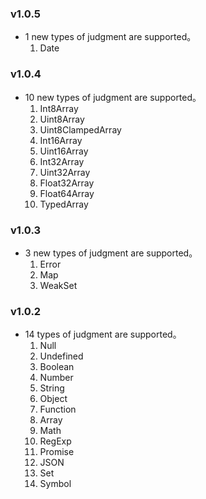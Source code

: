### v1.0.5
+ 1 new types of judgment are supported。
  1. Date

### v1.0.4
+ 10 new types of judgment are supported。
  1. Int8Array
  2. Uint8Array
  3. Uint8ClampedArray
  4. Int16Array
  5. Uint16Array
  6. Int32Array
  7. Uint32Array
  8. Float32Array
  9. Float64Array
  9. TypedArray

### v1.0.3
+ 3 new types of judgment are supported。
  1. Error
  2. Map
  3. WeakSet


### v1.0.2
+ 14 types of judgment are supported。
  1. Null
  2. Undefined
  3. Boolean
  4. Number
  5. String
  6. Object
  7. Function
  8. Array
  9. Math
  10. RegExp
  11. Promise
  12. JSON
  13. Set
  14. Symbol
